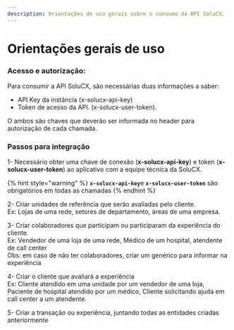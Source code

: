 ```yaml
---
description: Orientações de uso gerais sobre o consumo da API SoluCX.
---
```


# Orientações gerais de uso

### **Acesso e autorização:**

Para consumir a API SoluCX, são necessárias duas informações a saber:

* API Key da instância (x-solucx-api-key)
* Token de acesso da API. (x-solucx-user-token).

O ambos são chaves que deverão ser informada no header para autorização de cada chamada.

### Passos para integração

1- Necessário obter uma chave de conexão (**x-solucx-api-key**) e token (**x-solucx-user-token**) ao aplicativo com a equipe técnica da SoluCX.

{% hint style="warning" %}
**`x-solucx-api-key`**&#x65; **`x-solucx-user-token`** são obrigatórios em todas as chamadas
{% endhint %}

2- Criar unidades de referência que serão avaliadas pelo cliente.\
Ex: Lojas de uma rede, setores de departamento, áreas de uma empresa.

3- Criar colaboradores que participam ou participaram da experiência do cliente.\
Ex: Vendedor de uma loja de uma rede, Médico de um hospital, atendente de call center\
Obs: em caso de não ter colaboradores, criar um genérico para informar na experiência

4- Criar o cliente que avaliará a experiência\
Ex: Cliente atendido em uma unidade por um vendedor de uma loja, Paciente de hospital atendido por um médico, Cliente solicitando ajuda em call center a um atendente.

5- Criar a transação ou experiência, juntando todas as entidades criadas anteriormente

